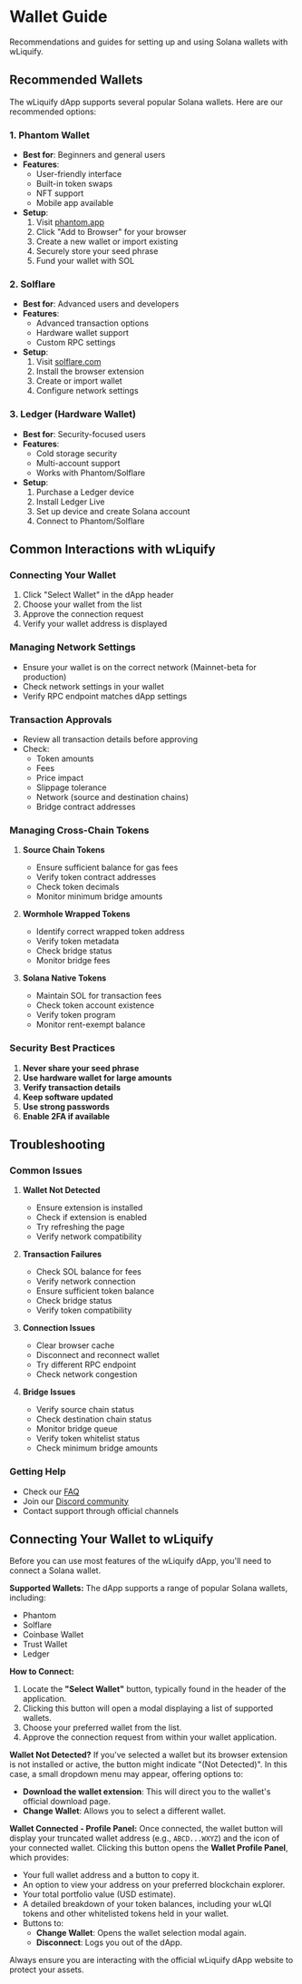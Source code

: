 # Wallet Guide

Recommendations and guides for setting up and using Solana wallets with wLiquify.

## Recommended Wallets

The wLiquify dApp supports several popular Solana wallets. Here are our recommended options:

### 1. Phantom Wallet
- **Best for**: Beginners and general users
- **Features**:
  - User-friendly interface
  - Built-in token swaps
  - NFT support
  - Mobile app available
- **Setup**:
  1. Visit [phantom.app](https://phantom.app)
  2. Click "Add to Browser" for your browser
  3. Create a new wallet or import existing
  4. Securely store your seed phrase
  5. Fund your wallet with SOL

### 2. Solflare
- **Best for**: Advanced users and developers
- **Features**:
  - Advanced transaction options
  - Hardware wallet support
  - Custom RPC settings
- **Setup**:
  1. Visit [solflare.com](https://solflare.com)
  2. Install the browser extension
  3. Create or import wallet
  4. Configure network settings

### 3. Ledger (Hardware Wallet)
- **Best for**: Security-focused users
- **Features**:
  - Cold storage security
  - Multi-account support
  - Works with Phantom/Solflare
- **Setup**:
  1. Purchase a Ledger device
  2. Install Ledger Live
  3. Set up device and create Solana account
  4. Connect to Phantom/Solflare

## Common Interactions with wLiquify

### Connecting Your Wallet
1. Click "Select Wallet" in the dApp header
2. Choose your wallet from the list
3. Approve the connection request
4. Verify your wallet address is displayed

### Managing Network Settings
- Ensure your wallet is on the correct network (Mainnet-beta for production)
- Check network settings in your wallet
- Verify RPC endpoint matches dApp settings

### Transaction Approvals
- Review all transaction details before approving
- Check:
  - Token amounts
  - Fees
  - Price impact
  - Slippage tolerance
  - Network (source and destination chains)
  - Bridge contract addresses

### Managing Cross-Chain Tokens
1. **Source Chain Tokens**
   - Ensure sufficient balance for gas fees
   - Verify token contract addresses
   - Check token decimals
   - Monitor minimum bridge amounts

2. **Wormhole Wrapped Tokens**
   - Identify correct wrapped token address
   - Verify token metadata
   - Check bridge status
   - Monitor bridge fees

3. **Solana Native Tokens**
   - Maintain SOL for transaction fees
   - Check token account existence
   - Verify token program
   - Monitor rent-exempt balance

### Security Best Practices
1. **Never share your seed phrase**
2. **Use hardware wallet for large amounts**
3. **Verify transaction details**
4. **Keep software updated**
5. **Use strong passwords**
6. **Enable 2FA if available**

## Troubleshooting

### Common Issues
1. **Wallet Not Detected**
   - Ensure extension is installed
   - Check if extension is enabled
   - Try refreshing the page
   - Verify network compatibility

2. **Transaction Failures**
   - Check SOL balance for fees
   - Verify network connection
   - Ensure sufficient token balance
   - Check bridge status
   - Verify token compatibility

3. **Connection Issues**
   - Clear browser cache
   - Disconnect and reconnect wallet
   - Try different RPC endpoint
   - Check network congestion

4. **Bridge Issues**
   - Verify source chain status
   - Check destination chain status
   - Monitor bridge queue
   - Verify token whitelist status
   - Check minimum bridge amounts

### Getting Help
- Check our [FAQ](../resources/faq.md)
- Join our [Discord community](../resources/community-links.md)
- Contact support through official channels

## Connecting Your Wallet to wLiquify

Before you can use most features of the wLiquify dApp, you'll need to connect a Solana wallet.

**Supported Wallets:**
The dApp supports a range of popular Solana wallets, including:
- Phantom
- Solflare
- Coinbase Wallet
- Trust Wallet
- Ledger

**How to Connect:**
1.  Locate the **"Select Wallet"** button, typically found in the header of the application.
2.  Clicking this button will open a modal displaying a list of supported wallets.
3.  Choose your preferred wallet from the list.
4.  Approve the connection request from within your wallet application.

**Wallet Not Detected?**
If you've selected a wallet but its browser extension is not installed or active, the button might indicate "(Not Detected)". In this case, a small dropdown menu may appear, offering options to:
- **Download the wallet extension**: This will direct you to the wallet's official download page.
- **Change Wallet**: Allows you to select a different wallet.

**Wallet Connected - Profile Panel:**
Once connected, the wallet button will display your truncated wallet address (e.g., `ABCD...WXYZ`) and the icon of your connected wallet. Clicking this button opens the **Wallet Profile Panel**, which provides:
- Your full wallet address and a button to copy it.
- An option to view your address on your preferred blockchain explorer.
- Your total portfolio value (USD estimate).
- A detailed breakdown of your token balances, including your wLQI tokens and other whitelisted tokens held in your wallet.
- Buttons to:
    - **Change Wallet**: Opens the wallet selection modal again.
    - **Disconnect**: Logs you out of the dApp.

Always ensure you are interacting with the official wLiquify dApp website to protect your assets. 